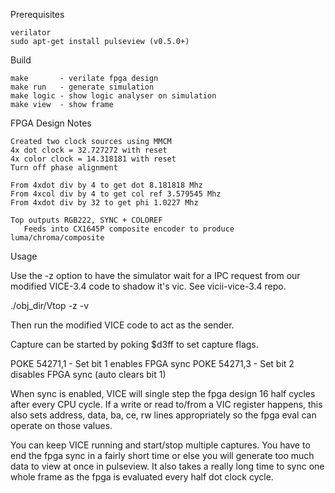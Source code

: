 Prerequisites

    verilator
    sudo apt-get install pulseview (v0.5.0+)

Build

    make       - verilate fpga design
    make run   - generate simulation
    make logic - show logic analyser on simulation
    make view  - show frame

FPGA Design Notes

    Created two clock sources using MMCM
    4x dot clock = 32.727272 with reset
    4x color clock = 14.318181 with reset
    Turn off phase alignment

    From 4xdot div by 4 to get dot 8.181818 Mhz
    From 4xcol div by 4 to get col ref 3.579545 Mhz
    From 4xdot div by 32 to get phi 1.0227 Mhz

    Top outputs RGB222, SYNC + COLOREF
       Feeds into CX1645P composite encoder to produce luma/chroma/composite

Usage

   Use the -z option to have the simulator wait for a IPC request from
   our modified VICE-3.4 code to shadow it's vic.  See vicii-vice-3.4
   repo.

   ./obj_dir/Vtop -z -v

   Then run the modified VICE code to act as the sender.

   Capture can be started by poking $d3ff to set capture flags.

   POKE 54271,1 - Set bit 1 enables FPGA sync
   POKE 54271,3 - Set bit 2 disables FPGA sync (auto clears bit 1)

   When sync is enabled, VICE will single step the fpga design 16 half cycles
   after every CPU cycle.  If a write or read to/from a VIC register happens,
   this also sets address, data, ba, ce, rw lines appropriately so the fpga
   eval can operate on those values.

   You can keep VICE running and start/stop multiple captures. You have to end
   the fpga sync in a fairly short time or else you will generate too much
   data to view at once in pulseview.  It also takes a really long time
   to sync one whole frame as the fpga is evaluated every half dot clock cycle.


